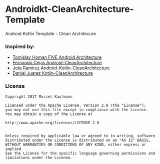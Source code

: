 # Androidkt-CleanArchitecture-Template
Android Kotlin Template - Clean Architecure

### Inspired by:
- [Tomislav Homan FIVE Android Architecture](http://five.agency/android-architecture-part-1-every-new-beginning-is-hard/)
- [Fernando Cejas Android-CleanArchitecture](https://github.com/android10/Android-CleanArchitecture)
- [Jota Ramírez Android-Kotlin-CleanArchitecture](https://github.com/jotaramirez90/Android-Kotlin-CleanArchitecture)
- [Daniel Juarez Kotlin-CleanArchitecture](https://github.com/djuarez/Kotlin-CleanArchitecture)

### License
    Copyright 2017 Marcel Kaufmann
        
    Licensed under the Apache License, Version 2.0 (the "License");
    you may not use this file except in compliance with the License.
    You may obtain a copy of the License at
       
    http://www.apache.org/licenses/LICENSE-2.0
       
   
    Unless required by applicable law or agreed to in writing, software
    distributed under the License is distributed on an "AS IS" BASIS,
    WITHOUT WARRANTIES OR CONDITIONS OF ANY KIND, either express or implied.
    See the License for the specific language governing permissions and
    limitations under the License.